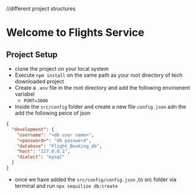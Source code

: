 //different project structures
# Welcome to Flights Service


## Project Setup
- clone the project on your local system 
- Execute `npm install` on the same path as your root directory of tech downloaded project 
- Create a `.env` file in the root directory and add the following enviroment variabel
    - `PORT=3000`
- Inside the `src/config` folder and create a new file `config.json` adn the add the following peice of json
```json
{
  "development": {
    "username": "<db user name>",
    "<password>": "db password",
    "database": "Flight_Booking_db",
    "host": "127.0.0.1",
    "dialect": "mysql"
  }
}
```
- once we have added the `src/config/config.json` ,to src folder via terminal and run `npx sequilize db:create`